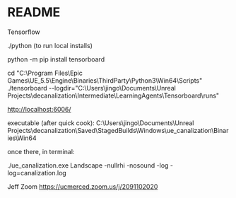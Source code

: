 # README

Tensorflow

./python (to run local installs)

python -m pip install tensorboard

cd "C:\Program Files\Epic Games\UE_5.5\Engine\Binaries\ThirdParty\Python3\Win64\Scripts"
./tensorboard --logdir="C:\Users\jingo\Documents\Unreal Projects\decanalization\Intermediate\LearningAgents\Tensorboard\runs"

<http://localhost:6006/>

executable (after quick cook):
C:\Users\jingo\Documents\Unreal Projects\decanalization\Saved\StagedBuilds\Windows\ue_canalization\Binaries\Win64

once there, in terminal:

./ue_canalization.exe Landscape -nullrhi -nosound -log -log=canalization.log


Jeff Zoom
https://ucmerced.zoom.us/j/2091102020